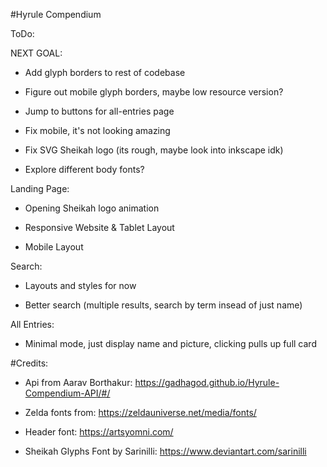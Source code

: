 #Hyrule Compendium

ToDo:

NEXT GOAL: 

 - Add glyph borders to rest of codebase

 - Figure out mobile glyph borders, maybe low resource version?

 - Jump to buttons for all-entries page

 - Fix mobile, it's not looking amazing

 - Fix SVG Sheikah logo (its rough, maybe look into inkscape idk)

  - Explore different body fonts?

Landing Page:

 - Opening Sheikah logo animation

 - Responsive Website & Tablet Layout

 - Mobile Layout

Search:
 
 - Layouts and styles for now

 - Better search (multiple results, search by term insead of just name)

All Entries:

 - Minimal mode, just display name and picture, clicking pulls up full card


 #Credits:

 - Api from Aarav Borthakur: https://gadhagod.github.io/Hyrule-Compendium-API/#/

 - Zelda fonts from: https://zeldauniverse.net/media/fonts/

 - Header font: https://artsyomni.com/ 

 - Sheikah Glyphs Font by Sarinilli: https://www.deviantart.com/sarinilli 